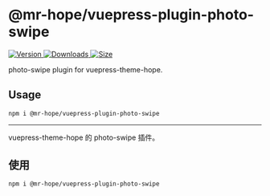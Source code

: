 # @mr-hope/vuepress-plugin-photo-swipe

[![Version](https://img.shields.io/npm/v/@mr-hope/vuepress-plugin-photo-swipe.svg?style=flat-square&logo=npm) ![Downloads](https://img.shields.io/npm/dm/@mr-hope/vuepress-plugin-photo-swipe.svg?style=flat-square&logo=npm) ![Size](https://img.shields.io/bundlephobia/min/@mr-hope/vuepress-plugin-photo-swipe?style=flat-square&logo=npm)](https://www.npmjs.com/package/@mr-hope/vuepress-plugin-photo-swipe)

photo-swipe plugin for vuepress-theme-hope.

## Usage

```bash
npm i @mr-hope/vuepress-plugin-photo-swipe
```

---

vuepress-theme-hope 的 photo-swipe 插件。

## 使用

```bash
npm i @mr-hope/vuepress-plugin-photo-swipe
```
